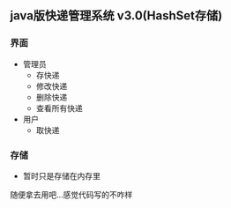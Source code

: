 ## java版快递管理系统 v3.0(HashSet存储)

### 界面

- 管理员
  - 存快递
  - 修改快递
  - 删除快递
  - 查看所有快递
- 用户
  - 取快递

### 存储

- 暂时只是存储在内存里





随便拿去用吧...感觉代码写的不咋样